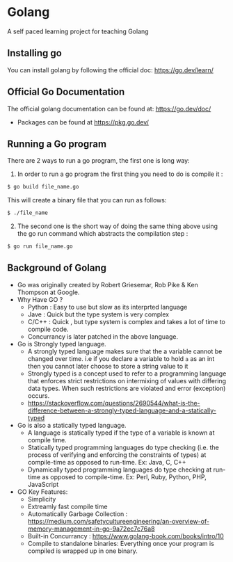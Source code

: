 
# Golang
A self paced learning project for teaching Golang


## Installing go
You can install golang by following the official doc: <https://go.dev/learn/>


## Official Go Documentation
The official golang documentation can be found at: <https://go.dev/doc/>
-   Packages can be found at <https://pkg.go.dev/>


## Running a Go program


There are 2 ways to run a go program, the first one is long way:

1.  In order to run a go program the first thing you need to do is compile it :
```bash
$ go build file_name.go
```

This will create a binary file that you can run as follows:
```bash
$ ./file_name
```

2.  The second one is the short way of doing the same thing above using the go run command which abstracts the compilation step :
```bash
$ go run file_name.go
```

## Background of Golang

-   Go was originally created by Robert Griesemar, Rob Pike & Ken Thompson at Google.
-   Why Have GO ?
    -   Python : Easy to use but slow as its interprted language
    -   Jave : Quick but the type system is very complex
    -   C/C++ : Quick , but type system is complex and takes a lot of time to compile code.
    -   Concurrancy is later patched in the above language.
-   Go is Strongly typed language.
    -   A strongly typed language makes sure that the a variable cannot be changed over time. i.e if you declare a variable to hold `a` as an int then you cannot later choose to store a string value to it
    -   Strongly typed is a concept used to refer to a programming language that enforces strict restrictions on intermixing of values with differing data types. When such restrictions are violated and error (exception) occurs.
    -   <https://stackoverflow.com/questions/2690544/what-is-the-difference-between-a-strongly-typed-language-and-a-statically-typed>
-   Go is also a statically typed language.
    -   A language is statically typed if the type of a variable is known at compile time.
    -   Statically typed programming languages do type checking (i.e. the process of verifying and enforcing the constraints of types) at compile-time as opposed to run-time. Ex: Java, C, C++
    -   Dynamically typed programming languages do type checking at run-time as opposed to compile-time. Ex: Perl, Ruby, Python, PHP, JavaScript
-   GO Key Features:
    -   Simplicity
    -   Extreamly fast compile time
    -   Automatically Garbage Collection : <https://medium.com/safetycultureengineering/an-overview-of-memory-management-in-go-9a72ec7c76a8>
    -   Built-in Concurrancy : <https://www.golang-book.com/books/intro/10>
    -   Compile to standalone binaries: Everything once your program is compiled is wrapped up in one binary.
